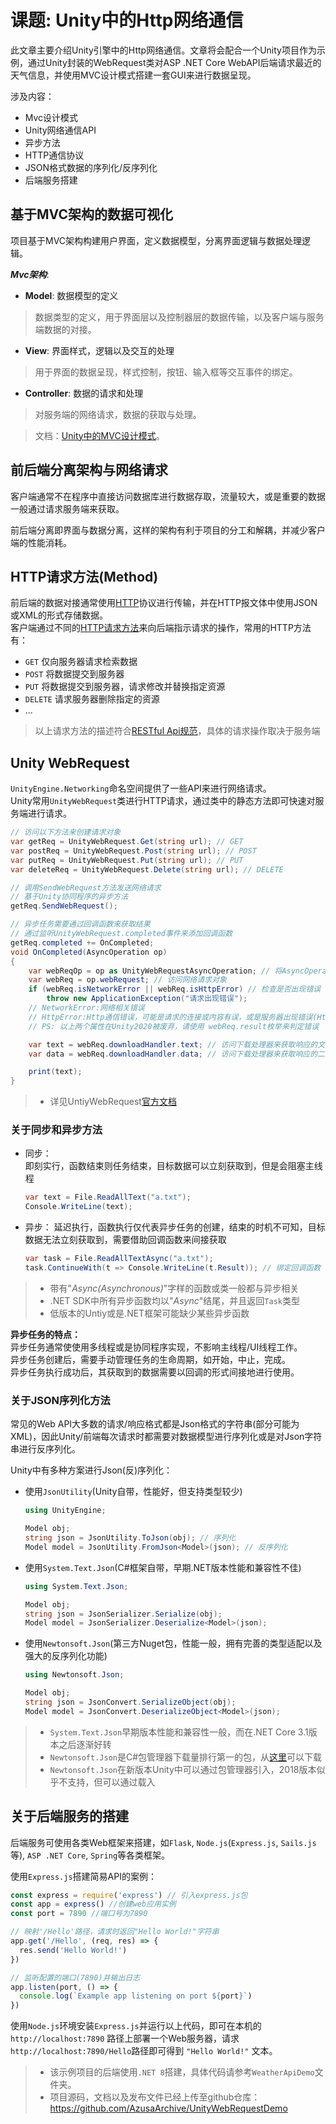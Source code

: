# 课题: Unity中的Http网络通信

此文章主要介绍Unity引擎中的Http网络通信。文章将会配合一个Unity项目作为示例，通过Unity封装的WebRequest类对ASP .NET Core WebAPI后端请求最近的天气信息，并使用MVC设计模式搭建一套GUI来进行数据呈现。

涉及内容：

- Mvc设计模式
- Unity网络通信API
- 异步方法
- HTTP通信协议
- JSON格式数据的序列化/反序列化
- 后端服务搭建

## 基于MVC架构的数据可视化

项目基于MVC架构构建用户界面，定义数据模型，分离界面逻辑与数据处理逻辑。  

***Mvc架构***:  

- **Model**: 数据模型的定义

> 数据类型的定义，用于界面层以及控制器层的数据传输，以及客户端与服务端数据的对接。

- **View**: 界面样式，逻辑以及交互的处理

> 用于界面的数据呈现，样式控制，按钮、输入框等交互事件的绑定。

- **Controller**: 数据的请求和处理

> 对服务端的网络请求，数据的获取与处理。  

> 文档：[Unity中的MVC设计模式](https://unity.com/how-to/build-modular-codebase-mvc-and-mvp-programming-patterns)。

## 前后端分离架构与网络请求

客户端通常不在程序中直接访问数据库进行数据存取，流量较大，或是重要的数据一般通过请求服务端来获取。

前后端分离即界面与数据分离，这样的架构有利于项目的分工和解耦，并减少客户端的性能消耗。

## HTTP请求方法(Method)

前后端的数据对接通常使用[HTTP](https://developer.mozilla.org/en-US/docs/Web/HTTP)协议进行传输，并在HTTP报文体中使用JSON或XML的形式存储数据。  
客户端通过不同的[HTTP请求方法](https://developer.mozilla.org/en-US/docs/Web/HTTP/Methods)来向后端指示请求的操作，常用的HTTP方法有：

- `GET` 仅向服务器请求检索数据
- `POST` 将数据提交到服务器
- `PUT` 将数据提交到服务器，请求修改并替换指定资源
- `DELETE` 请求服务器删除指定的资源
- ...

> 以上请求方法的描述符合[RESTful Api规范](https://restfulapi.cn/)，具体的请求操作取决于服务端

## Unity WebRequest

`UnityEngine.Networking`命名空间提供了一些API来进行网络请求。  
Unity常用`UnityWebRequest`类进行HTTP请求，通过类中的静态方法即可快速对服务端进行请求。

```cs
// 访问以下方法来创建请求对象
var getReq = UnityWebRequest.Get(string url); // GET
var postReq = UnityWebRequest.Post(string url); // POST
var putReq = UnityWebRequest.Put(string url); // PUT
var deleteReq = UnityWebRequest.Delete(string url); // DELETE

// 调用SendWebRequest方法发送网络请求
// 基于Unity协同程序的异步方法
getReq.SendWebRequest();

// 异步任务需要通过回调函数来获取结果
// 通过监听UnityWebRequest.completed事件来添加回调函数
getReq.completed += OnCompleted;
void OnCompleted(AsyncOperation op)
{
    var webReqOp = op as UnityWebRequestAsyncOperation; // 将AsyncOperation断言为UnityWebRequestAsyncOperation类型
    var webReq = op.webRequest; // 访问网络请求对象
    if (webReq.isNetworkError || webReq.isHttpError) // 检查是否出现错误
        throw new ApplicationException("请求出现错误");
    // NetworkError:网络相关错误
    // HttpError:Http通信错误，可能是请求的连接或内容有误，或是服务器出现错误(Http 4xx,5xx)
    // PS: 以上两个属性在Unity2020被废弃，请使用 webReq.result枚举来判定错误

    var text = webReq.downloadHandler.text; // 访问下载处理器来获取响应的文字或字节流
    var data = webReq.downloadHandler.data; // 访问下载处理器来获取响应的二进制数据

    print(text);
}
```

> - 详见UntiyWebRequest[官方文档](https://docs.unity3d.com/2018.2/Documentation/ScriptReference/Networking.UnityWebRequest.html)

### 关于同步和异步方法

- 同步：  
即刻实行，函数结束则任务结束，目标数据可以立刻获取到，但是会阻塞主线程

    ```cs
    var text = File.ReadAllText("a.txt");
    Console.WriteLine(text);
    ```

- 异步：
延迟执行，函数执行仅代表异步任务的创建，结束的时机不可知，目标数据无法立刻获取到，需要借助回调函数来间接获取

    ```cs
    var task = File.ReadAllTextAsync("a.txt");
    task.ContinueWith(t => Console.WriteLine(t.Result)); // 绑定回调函数
    ```

> - 带有"*Async(Asynchronous)*"字样的函数或类一般都与异步相关  
> - .NET SDK中所有异步函数均以"*Async*"结尾，并且返回`Task`类型
> - 低版本的Untiy或是.NET框架可能缺少某些异步函数

**异步任务的特点：**  
异步任务通常使使用多线程或是协同程序实现，不影响主线程/UI线程工作。  
异步任务创建后，需要手动管理任务的生命周期，如开始，中止，完成。  
异步任务执行成功后，其获取到的数据需要以回调的形式间接地进行使用。

### 关于JSON序列化方法

常见的Web API大多数的请求/响应格式都是Json格式的字符串(部分可能为XML)，因此Unity/前端每次请求时都需要对数据模型进行序列化或是对Json字符串进行反序列化。

Unity中有多种方案进行Json(反)序列化：

- 使用`JsonUtility`(Unity自带，性能好，但支持类型较少)

    ```cs
    using UnityEngine;

    Model obj;
    string json = JsonUtility.ToJson(obj); // 序列化
    Model model = JsonUtility.FromJson<Model>(json); // 反序列化
    ```

- 使用`System.Text.Json`(C#框架自带，早期.NET版本性能和兼容性不佳)

    ```cs
    using System.Text.Json;

    Model obj;
    string json = JsonSerializer.Serialize(obj);
    Model model = JsonSerializer.Deserialize<Model>(json);
    ```

- 使用`Newtonsoft.Json`(第三方Nuget包，性能一般，拥有完善的类型适配以及强大的反序列化功能)

    ```cs
    using Newtonsoft.Json;

    Model obj;
    string json = JsonConvert.SerializeObject(obj);
    Model model = JsonConvert.DeserializeObject<Model>(json);
    ```

> - `System.Text.Json`早期版本性能和兼容性一般，而在.NET Core 3.1版本之后逐渐好转
> - `Newtonsoft.Json`是C#包管理器下载量排行第一的包，从[这里](https://www.nuget.org/packages/Newtonsoft.Json)可以下载
> - `Newtonsoft.Json`在新版本Unity中可以通过包管理器引入，2018版本似乎不支持，但可以通过载入

## 关于后端服务的搭建

后端服务可使用各类Web框架来搭建，如`Flask`, `Node.js`(`Express.js`, `Sails.js`等), `ASP .NET Core`, `Spring`等各类框架。  

使用`Express.js`搭建简易API的案例：

```js
const express = require('express') // 引入express.js包
const app = express() //创建web应用实例
const port = 7890 //端口号为7890

// 映射'/Hello'路径，请求时返回"Hello World!"字符串
app.get('/Hello', (req, res) => {
  res.send('Hello World!')
})

// 监听配置的端口(7890)并输出日志
app.listen(port, () => {
  console.log(`Example app listening on port ${port}`)
})
```

使用`Node.js`环境安装`Express.js`并运行以上代码，即可在本机的 `http://localhost:7890` 路径上部署一个Web服务器，请求`http://localhost:7890/Hello`路径即可得到 `"Hello World!"` 文本。

> - 该示例项目的后端使用`.NET 8`搭建，具体代码请参考`WeatherApiDemo`文件夹。
> - 项目源码，文档以及发布文件已经上传至github仓库：<https://github.com/AzusaArchive/UnityWebRequestDemo>
